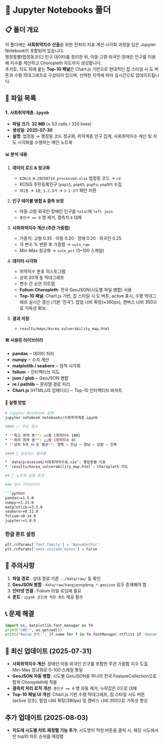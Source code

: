 # 📓 Jupyter Notebooks 폴더

## 📋 폴더 개요

이 폴더에는 **사회취약지수 산출**을 위한 전처리·지표 계산·시각화 과정을 담은 Jupyter Notebook이 포함되어 있습니다.  
행정동별(법정동코드) 인구 데이터를 정리한 뒤, 아동·고령·외국인·장애인 인구를 이용해 지수를 계산하고 Choropleth 지도까지 생성합니다.  
추가로, 지도 위에 붙는 **Top-10 패널**은 Chart.js 기반으로 현대적인 칩 스타일 시·도 버튼과 수평 막대그래프로 구성되어 있으며, 선택한 지역에 따라 실시간으로 업데이트됩니다.

## 📁 파일 목록

### 1. `사회취약계층.ipynb`

* **파일 크기**: **32 MB** (≈ 53 cells / 320 lines)  
* **생성일**: **2025-07-30**  
* **설명**: 법정동 → 행정동 코드 정규화, 취약계층 인구 집계, 사회취약지수 계산 및 지도 시각화를 수행하는 메인 노트북

#### 📊 분석 내용

1. **데이터 로드 & 정규화**
   * `KIKcd_H.20250714_processed.xlsx` 법정동 코드 → `cd`
   * KOSIS 주민등록인구 (`pop15`, `pop65`, `popFo`, `popDP`) 수집
   * `제1동` → `1동`, `1.2.3가` → `1·2·3가` 패턴 치환

2. **인구 테이블 병합 & 결측 보정**
   * 아동·고령·외국인·장애인 인구를 `total`에 `left join`
   * `총인구 == 0` 행 제거, 결측치 `0` 대체

3. **사회취약지수 계산 (주관 가중합)**
   * 가중치: 고령 0.35 · 아동 0.20 · 장애 0.20 · 외국인 0.25  
   * 각 변수 % 변환 후 가중합 → `vuln_raw`
   * Min-Max 정규화 → `vuln_pct` (0–100 스케일)

4. **데이터 시각화**
   * 취약지수 분포 히스토그램  
   * 상위 20개 동 막대그래프  
   * 변수 간 상관 히트맵  
   * **Folium Choropleth**: 전국 GeoJSON(시도별 파일 병합) 사용  
   * **Top-10 패널**: Chart.js 기반, 칩 스타일 시·도 버튼, active 표시, 수평 막대그래프 실시간 갱신 (기본 ‘전국’). 팝업 너비 확장(≈380px), 캔버스 너비 350으로 가독성 확보.

5. **결과 저장**
   * `results/maps/korea_vulnerability_map.html`

#### 🛠️ 사용된 라이브러리

* **pandas** ‒ 데이터 처리  
* **numpy** ‒ 수치 계산  
* **matplotlib / seaborn** ‒ 정적 시각화  
* **folium** ‒ 인터랙티브 지도  
* **json / glob** ‒ GeoJSON 병합  
* **re / pathlib** ‒ 문자열·경로 처리  
* **Chart.js** (HTML/JS 임베디드) ‒ Top-10 인터랙티브 바차트

#### 🎯 실행 방법

```bash
# Jupyter Notebook 실행
jupyter notebook notebooks/사회취약계층.ipynb

#### 📈 주요 결과

* **최고 취약 동**: ○○동 (취약지수 100)
* **최저 취약 동**: △△동 (취약지수 0)
* **상위 5개 시·도 평균**: 경북 > 전남 > 경남 > 강원 > 전북

#### 💾 생성되는 결과물

* `data/processed/사회취약지수표.csv`: 행정동별 지표
* `results/korea_vulnerability_map.html`: Choropleth 지도

## 🔧 노트북 실행 환경

### 필수 라이브러리

```python
pandas>=1.5.0
numpy>=1.21.0
matplotlib>=3.5.0
seaborn>=0.11.0
folium>=0.14.0
jupyter>=1.0.0
```

### 한글 폰트 설정

```python
plt.rcParams['font.family'] = 'NanumGothic'
plt.rcParams['axes.unicode_minus'] = False
```

## 🚨 주의사항

1. **파일 경로** : 상대 경로 기준 `../data/raw/` 등 확인
2. **GeoJSON 병합** : `data/raw/hangjeongdong_*.geojson` 모두 존재해야 함
3. **인터넷 연결** : Folium 타일 로딩에 필요
4. **폰트** : `ipynb 코드에 적힌 폰트` 제공 필수

## 📞 문제 해결

```python
import os, matplotlib.font_manager as fm
print("CWD:", os.getcwd())
print("Nanum 폰트:", [f.name for f in fm.fontManager.ttflist if 'Nanum' in f.name])
```

## 🚀 최신 업데이트 (2025-07-31)

* **사회취약지수 계산**: 장애인·아동·외국인 인구를 포함한 주관 가중합 지수 도출, Min-Max 정규화로 0–100 스케일 통일  
* **GeoJSON 자동 병합**: 시도별 GeoJSON을 하나의 전국 FeatureCollection으로 합쳐 Choropleth에 적용  
* **결측치 처리 로직 개선**: `총인구 == 0` 행 자동 제거, 누락값은 0으로 대체  
* **Top-10 패널 UI 개선**: Chart.js 기반 수평 막대그래프, 칩 스타일 시도 버튼 (active 강조), 팝업 너비 확장(380px) 및 캔버스 너비 350으로 가독성 향상 

## 추가 업데이트 (2025-08-03)
* **지도에 시도별 차트 재정렬 기능 추가**: 시도명이 적힌 버튼을 클릭 시, 해당 시도에서만 top10 차트 순위를 재정렬 
